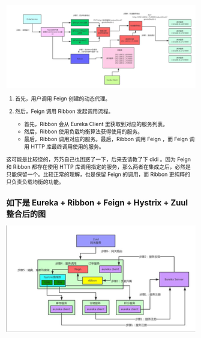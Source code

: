 
![](image/2019-01-18-11-24-51.png)
1. 首先，用户调用 Feign 创建的动态代理。
2. 然后，Feign 调用 Ribbon 发起调用流程。

    - 首先，Ribbon 会从 Eureka Client 里获取到对应的服务列表。
    - 然后，Ribbon 使用负载均衡算法获得使用的服务。
    - 最后，Ribbon 调用对应的服务。最后，Ribbon 调用 Feign ，而 Feign 调用 HTTP 库最终调用使用的服务。

这可能是比较绕的，艿艿自己也困惑了一下，后来去请教了下 didi 。因为 Feign 和 Ribbon 都存在使用 HTTP 库调用指定的服务，那么两者在集成之后，必然是只能保留一个。比较正常的理解，也是保留 Feign 的调用，而 Ribbon 更纯粹的只负责负载均衡的功能。

## 如下是 Eureka + Ribbon + Feign + Hystrix + Zuul 整合后的图
![](image/2019-01-18-11-43-23.png)